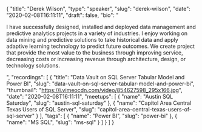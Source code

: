 {
  "title": "Derek Wilson",
  "type": "speaker",
  "slug": "derek-wilson",
  "date": "2020-02-08T16:11:11",
  "draft": false,
  "bio": "<p>I have successfully designed, installed and deployed data management and predictive analytics projects in a variety of industries. I enjoy working on data mining and predictive solutions to take historical data and apply adaptive learning technology to predict future outcomes. We create project that provide the most value to the business through improving service, decreasing costs or increasing revenue through architecture, design, or technology solutions.</p>",
  "recordings": [
    {
      "title": "Data Vault on SQL Server Tabular Model and Power BI",
      "slug": "data-vault-on-sql-server-tabular-model-and-power-bi",
      "thumbnail": "https://i.vimeocdn.com/video/854627598_295x166.jpg",
      "date": "2020-02-08T16:11:11",
      "meetups": [
        {
          "name": "Austin SQL Saturday",
          "slug": "austin-sql-saturday"
        },
        {
          "name": "Capitol Area Central Texas Users of SQL Server",
          "slug": "capitol-area-central-texas-users-of-sql-server"
        }
      ],
      "tags": [
        {
          "name": "Power BI",
          "slug": "power-bi"
        },
        {
          "name": "MS SQL",
          "slug": "ms-sql"
        }
      ]
    }
  ]
}
